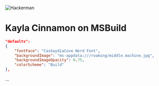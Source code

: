 ![Hackerman](https://github.com/rjcarneiro/windows-terminals/raw/master/images/1.png)

# Kayla Cinnamon on MSBuild

```json
"defaults":
{
    "fontFace": "CaskaydiaCove Nerd Font",
    "backgroundImage": "ms-appdata:///roaming/middle.machine.jpg",
    "backgroundImageOpacity": 0.75,
    "colorScheme": "Build"
},
```

...
